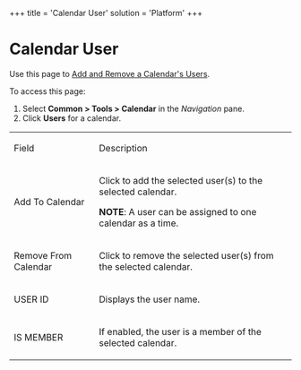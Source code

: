+++
title = 'Calendar User'
solution = 'Platform'
+++

# Calendar User

<div class="use">

Use this page to [Add and Remove a Calendar's
Users](../Use_Cases/Add_and_Remove_a_Calendars_Users).

</div>

To access this page:

1.  Select <span style="font-weight: bold;">Common \> Tools \>
    Calendar</span> in the
    <span style="font-style: italic;">Navigation</span> pane.
2.  Click <span style="font-weight: bold;">Users</span> for a calendar.

<table>
<tbody>
<tr class="odd">
<td><p>Field</p></td>
<td><p>Description</p></td>
</tr>
<tr class="even">
<td><p>Add To Calendar</p></td>
<td><p>Click to add the selected user(s) to the selected calendar.</p>
<p><strong>NOTE</strong>: A user can be assigned to one calendar as a time.</p></td>
</tr>
<tr class="odd">
<td><p>Remove From Calendar</p></td>
<td><p>Click to remove the selected user(s) from the selected calendar.</p></td>
</tr>
<tr class="even">
<td><p>USER ID</p></td>
<td><p>Displays the user name.</p></td>
</tr>
<tr class="odd">
<td><p>IS MEMBER</p></td>
<td><p>If enabled, the user is a member of the selected calendar.</p></td>
</tr>
</tbody>
</table>
